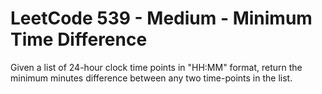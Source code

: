 # LeetCode 539 - Medium - Minimum Time Difference

Given a list of 24-hour clock time points in "HH:MM" format, return the minimum minutes difference between any two time-points in the list.
